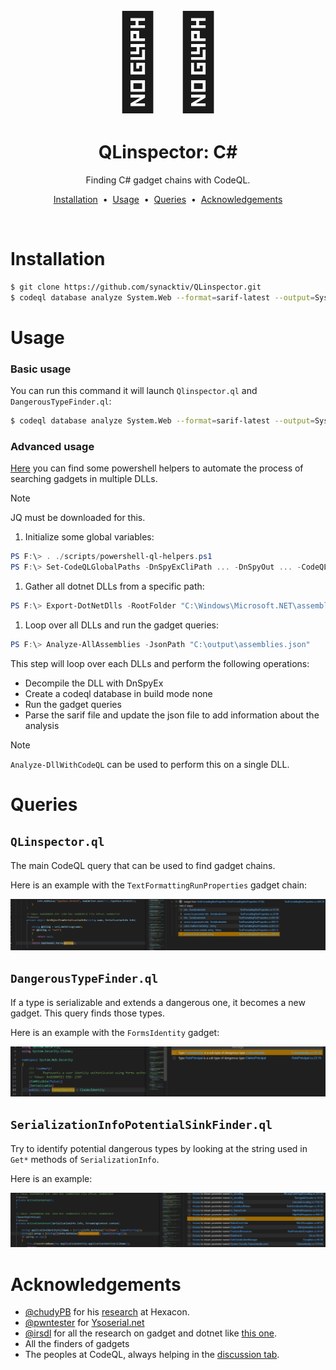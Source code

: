 <div align="center" style="font-size: 148px;">
  🧙‍♂️
</div>

<h1 align="center">
  QLinspector: C#
</h1>

<p align="center">
   Finding C# gadget chains with CodeQL.
</p>

<p align="center">
<a href="#installation">Installation</a> &nbsp;&bull;&nbsp;
<a href="#usage">Usage</a> &nbsp;&bull;&nbsp;
<a href="#queries">Queries</a> &nbsp;&bull;&nbsp;
<a href="#acknowledgements">Acknowledgements</a>
</p>

<br />

# Installation

```sh
$ git clone https://github.com/synacktiv/QLinspector.git
$ codeql database analyze System.Web --format=sarif-latest --output=System.Web.sarif --search-path=./QLinspector/ synacktiv/qlinspector-csharp
```

# Usage

### Basic usage

You can run this command it will launch `Qlinspector.ql` and `DangerousTypeFinder.ql`:
```sh
$ codeql database analyze System.Web --format=sarif-latest --output=System.Web.sarif --search-path=./QLinspector/ synacktiv/qlinspector-csharp
```

### Advanced usage

[Here](../../scripts/powershell-ql-helpers.ps1) you can find some powershell helpers to automate the process of searching gadgets in multiple DLLs.

> [!NOTE]
> JQ must be downloaded for this.

1) Initialize some global variables:
```powershell
PS F:\> . ./scripts/powershell-ql-helpers.ps1
PS F:\> Set-CodeQLGlobalPaths -DnSpyExCliPath ... -DnSpyOut ... -CodeQLPath ... -CodeQLDbOut ... -QueryPath ./ql/csharp/queries/ -SarifOut ... -JQPath ...
```

1) Gather all dotnet DLLs from a specific path:
```powershell
PS F:\> Export-DotNetDlls -RootFolder "C:\Windows\Microsoft.NET\assembly\GAC_MSIL\" -DestinationFile "C:\output\assemblies.json"
```

1) Loop over all DLLs and run the gadget queries:
```powershell
PS F:\> Analyze-AllAssemblies -JsonPath "C:\output\assemblies.json"
```

This step will loop over each DLLs and perform the following operations:
- Decompile the DLL with DnSpyEx
- Create a codeql database in build mode none
- Run the gadget queries
- Parse the sarif file and update the json file to add information about the analysis

> [!NOTE]
> `Analyze-DllWithCodeQL` can be used to perform this on a single DLL.

# Queries

## `QLinspector.ql`

The main CodeQL query that can be used to find gadget chains.

Here is an example with the `TextFormattingRunProperties` gadget chain:

![TextFormattingRunProperties](../../../img/TextFormattingRunProperties.png)

## `DangerousTypeFinder.ql`

If a type is serializable and extends a dangerous one, it becomes a new gadget. This query finds those types.

Here is an example with the `FormsIdentity` gadget:

![FormsIdentity](../../../img/FormsIdentity.png)

## `SerializationInfoPotentialSinkFinder.ql`

Try to identify potential dangerous types by looking at the string used in `Get*` methods of ``SerializationInfo``.

Here is an example:

![ActivationContext](../../../img/SerializationInfoPotentialSinkFinder.png)

# Acknowledgements

- [@chudyPB](https://x.com/chudypb) for his [research](https://github.com/thezdi/presentations/blob/main/2023_Hexacon/whitepaper-net-deser.pdf) at Hexacon.
- [@pwntester](https://x.com/pwntester) for [Ysoserial.net](https://github.com/pwntester/ysoserial.net/)
- [@irsdl](https://x.com/irsdl) for all the research on gadget and dotnet like [this one](https://soroush.me/downloadable/use_of_deserialisation_in_dotnet_framework_methods_and_classes.pdf).
- All the finders of gadgets
- The peoples at CodeQL, always helping in the [discussion tab](https://github.com/github/codeql/discussions).